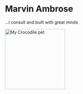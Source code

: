 <!DOCTYPE html>
<html>
  <head>
      <meta charset="utf-8">
      <title>Marvin Ambrose</title>
  </head>
  <body>
    <h1>Marvin Ambrose</h1>
    <p>...I consult and built with great minds</p>
    <img src="https://www.kasandbox.org/programming-images/animals/crocodiles.png" alt="My Crocodile pet" width="200" />
  </body>
</html>
